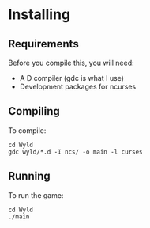 # Installing

## Requirements

Before you compile this, you will need:

* A D compiler (gdc is what I use)
* Development packages for ncurses

## Compiling

To compile:

    cd Wyld
    gdc wyld/*.d -I ncs/ -o main -l curses

## Running

To run the game:

    cd Wyld
    ./main
